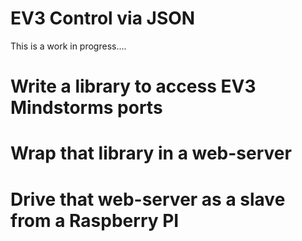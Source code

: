 EV3 Control via JSON
====================

This is a work in progress....

# Write a library to access EV3 Mindstorms ports
# Wrap that library in a web-server
# Drive that web-server as a slave from a Raspberry PI
